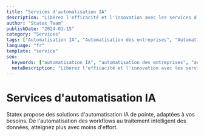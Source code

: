 ```yaml
---
title: "Services d'automatisation IA"
description: "Libérez l'efficacité et l'innovation avec les services d'automatisation IA de Statex. Automatisez les processus métier, réduisez les coûts et accélérez la croissance."
author: "Statex Team"
publishDate: "2024-01-15"
category: "Services"
tags: ["Automatisation IA", "Automatisation des entreprises", "Automatisation des processus", "Efficacité", "Innovation"]
language: "fr"
template: "service"
seo:
  keywords: ["automatisation IA", "automatisation des entreprises", "automatisation des processus", "services IA", "transformation numérique"]
  metaDescription: "Libérez l'efficacité et l'innovation avec les services d'automatisation IA de Statex. Automatisez les processus métier, réduisez les coûts et accélérez la croissance."
---
```


# Services d'automatisation IA

Statex propose des solutions d'automatisation IA de pointe, adaptées à vos besoins. De l'automatisation des workflows au traitement intelligent des données, atteignez plus avec moins d'effort.
